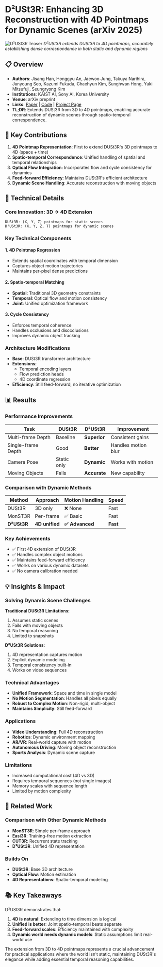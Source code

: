 # D²USt3R: Enhancing 3D Reconstruction with 4D Pointmaps for Dynamic Scenes (arXiv 2025)

![D²USt3R Teaser](https://cvlab-kaist.github.io/DDUSt3R/assets/1_teaser.png)
*D²USt3R extends DUSt3R to 4D pointmaps, accurately establishing dense correspondence in both static and dynamic regions*

## 📋 Overview
- **Authors**: Jisang Han, Honggyu An, Jaewoo Jung, Takuya Narihira, Junyoung Seo, Kazumi Fukuda, Chaehyun Kim, Sunghwan Hong, Yuki Mitsufuji, Seungryong Kim
- **Institutions**: KAIST AI, Sony AI, Korea University
- **Venue**: arXiv preprint
- **Links**: [Paper](https://arxiv.org/abs/2504.06264) | [Code](https://github.com/cvlab-kaist/DDUSt3R) | [Project Page](https://cvlab-kaist.github.io/DDUSt3R/)
- **TL;DR**: Extends DUSt3R from 3D to 4D pointmaps, enabling accurate reconstruction of dynamic scenes through spatio-temporal correspondence.

## 🎯 Key Contributions

1. **4D Pointmap Representation**: First to extend DUSt3R's 3D pointmaps to 4D (space + time)
2. **Spatio-temporal Correspondence**: Unified handling of spatial and temporal relationships
3. **Optical Flow Integration**: Incorporates flow and cycle consistency for dynamics
4. **Feed-forward Efficiency**: Maintains DUSt3R's efficient architecture
5. **Dynamic Scene Handling**: Accurate reconstruction with moving objects

## 🔧 Technical Details

### Core Innovation: 3D → 4D Extension
```
DUSt3R: (X, Y, Z) pointmaps for static scenes
D²USt3R: (X, Y, Z, T) pointmaps for dynamic scenes
```

### Key Technical Components

#### 1. 4D Pointmap Regression
- Extends spatial coordinates with temporal dimension
- Captures object motion trajectories
- Maintains per-pixel dense predictions

#### 2. Spatio-temporal Matching
- **Spatial**: Traditional 3D geometry constraints
- **Temporal**: Optical flow and motion consistency
- **Joint**: Unified optimization framework

#### 3. Cycle Consistency
- Enforces temporal coherence
- Handles occlusions and disocclusions
- Improves dynamic object tracking

### Architecture Modifications
- **Base**: DUSt3R transformer architecture
- **Extensions**:
  - Temporal encoding layers
  - Flow prediction heads
  - 4D coordinate regression
- **Efficiency**: Still feed-forward, no iterative optimization

## 📊 Results

### Performance Improvements
| Task | DUSt3R | D²USt3R | Improvement |
|------|---------|----------|-------------|
| Multi-frame Depth | Baseline | **Superior** | Consistent gains |
| Single-frame Depth | Good | **Better** | Handles motion blur |
| Camera Pose | Static only | **Dynamic** | Works with motion |
| Moving Objects | Fails | **Accurate** | New capability |

### Comparison with Dynamic Methods
| Method | Approach | Motion Handling | Speed |
|--------|----------|-----------------|--------|
| DUSt3R | 3D only | ❌ None | Fast |
| MonST3R | Per-frame | ✅ Basic | Fast |
| **D²USt3R** | **4D unified** | **✅ Advanced** | **Fast** |

### Key Achievements
- ✅ First 4D extension of DUSt3R
- ✅ Handles complex object motions
- ✅ Maintains feed-forward efficiency
- ✅ Works on various dynamic datasets
- ✅ No camera calibration needed

## 💡 Insights & Impact

### Solving Dynamic Scene Challenges

**Traditional DUSt3R Limitations**:
1. Assumes static scenes
2. Fails with moving objects
3. No temporal reasoning
4. Limited to snapshots

**D²USt3R Solutions**:
1. 4D representation captures motion
2. Explicit dynamic modeling
3. Temporal consistency built-in
4. Works on video sequences

### Technical Advantages
- **Unified Framework**: Space and time in single model
- **No Motion Segmentation**: Handles all pixels equally
- **Robust to Complex Motion**: Non-rigid, multi-object
- **Maintains Simplicity**: Still feed-forward

### Applications
- **Video Understanding**: Full 4D reconstruction
- **Robotics**: Dynamic environment mapping
- **AR/VR**: Real-world capture with motion
- **Autonomous Driving**: Moving object reconstruction
- **Sports Analysis**: Dynamic scene capture

### Limitations
- Increased computational cost (4D vs 3D)
- Requires temporal sequences (not single images)
- Memory scales with sequence length
- Limited by motion complexity

## 🔗 Related Work

### Comparison with Other Dynamic Methods
- **MonST3R**: Simple per-frame approach
- **Easi3R**: Training-free motion extraction
- **CUT3R**: Recurrent state tracking
- **D²USt3R**: Unified 4D representation

### Builds On
- **DUSt3R**: Base 3D architecture
- **Optical Flow**: Motion estimation
- **4D Representations**: Spatio-temporal modeling

## 📚 Key Takeaways

D²USt3R demonstrates that:
1. **4D is natural**: Extending to time dimension is logical
2. **Unified is better**: Joint spatio-temporal beats separate
3. **Feed-forward scales**: Efficiency maintained with complexity
4. **Dynamic world needs dynamic models**: Static assumptions limit real-world use

The extension from 3D to 4D pointmaps represents a crucial advancement for practical applications where the world isn't static, maintaining DUSt3R's elegance while adding essential temporal reasoning capabilities.